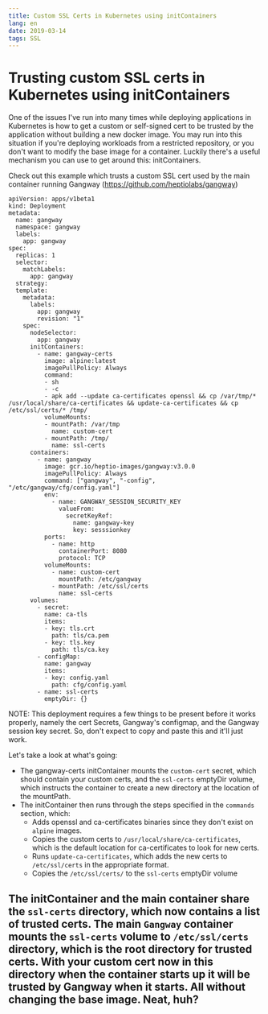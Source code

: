 ```yaml
---
title: Custom SSL Certs in Kubernetes using initContainers
lang: en
date: 2019-03-14
tags: SSL
---
```

# Trusting custom SSL certs in Kubernetes using initContainers

One of the issues I've run into many times while deploying applications in Kubernetes is how to get a custom or self-signed cert to be trusted by the application without building a new docker image. You may run into this situation if you're deploying workloads from a restricted repository, or you don't want to modify the base image for a container. Luckily there's a useful mechanism you can use to get around this: initContainers.

Check out this example which trusts a custom SSL cert used by the main container running Gangway (https://github.com/heptiolabs/gangway)

```
apiVersion: apps/v1beta1
kind: Deployment
metadata:
  name: gangway
  namespace: gangway
  labels:
    app: gangway
spec:
  replicas: 1
  selector:
    matchLabels:
      app: gangway
  strategy:
  template:
    metadata:
      labels:
        app: gangway
        revision: "1"
    spec:
      nodeSelector:
        app: gangway
      initContainers:
        - name: gangway-certs
          image: alpine:latest
          imagePullPolicy: Always
          command:
          - sh
          - -c
          - apk add --update ca-certificates openssl && cp /var/tmp/* /usr/local/share/ca-certificates && update-ca-certificates && cp /etc/ssl/certs/* /tmp/
          volumeMounts:
          - mountPath: /var/tmp
            name: custom-cert
          - mountPath: /tmp/
            name: ssl-certs
      containers:
        - name: gangway
          image: gcr.io/heptio-images/gangway:v3.0.0
          imagePullPolicy: Always
          command: ["gangway", "-config", "/etc/gangway/cfg/config.yaml"]
          env:
            - name: GANGWAY_SESSION_SECURITY_KEY
              valueFrom:
                secretKeyRef:
                  name: gangway-key
                  key: sesssionkey
          ports:
            - name: http
              containerPort: 8080
              protocol: TCP
          volumeMounts:
            - name: custom-cert
              mountPath: /etc/gangway
            - mountPath: /etc/ssl/certs
              name: ssl-certs
      volumes:
        - secret:
          name: ca-tls
          items:
          - key: tls.crt
            path: tls/ca.pem
          - key: tls.key
            path: tls/ca.key
        - configMap:
          name: gangway
          items:
          - key: config.yaml
            path: cfg/config.yaml
        - name: ssl-certs
          emptyDir: {}
```
NOTE: This deployment requires a few things to be present before it works properly, namely the cert Secrets, Gangway's configmap, and the Gangway session key secret. So, don't expect to copy and paste this and it'll just work.

Let's take a look at what's going:

* The gangway-certs initContainer mounts the `custom-cert` secret, which should contain your custom certs, and the `ssl-certs` emptyDir volume, which instructs the container to create a new directory at the location of the mountPath.
* The initContainer then runs through the steps specified in the `commands` section, which:
  * Adds openssl and ca-certificates binaries since they don't exist on `alpine` images.
  * Copies the custom certs to `/usr/local/share/ca-certificates`, which is the default location for ca-certificates to look for new certs.
  * Runs `update-ca-certificates`, which adds the new certs to `/etc/ssl/certs` in the appropriate format.
  * Copies the `/etc/ssl/certs/` to the `ssl-certs` emptyDir volume

The initContainer and the main container share the `ssl-certs` directory, which now contains a list of trusted certs. The main `Gangway` container mounts the `ssl-certs` volume to `/etc/ssl/certs` directory, which is the root directory for trusted certs. With your custom cert now in this directory when the container starts up it will be trusted by Gangway when it starts. All without changing the base image. Neat, huh?
---
